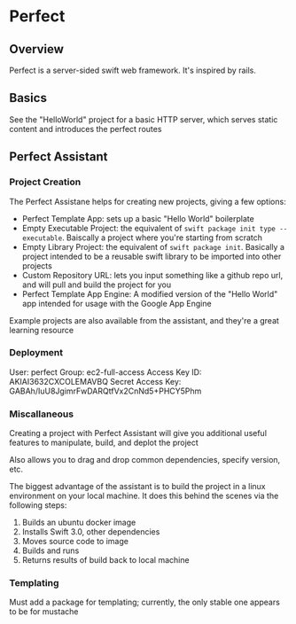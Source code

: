 # Perfect

## Overview

Perfect is a server-sided swift web framework. It's inspired by rails.

## Basics

See the "HelloWorld" project for a basic HTTP server, which serves static content and introduces the perfect routes

## Perfect Assistant

### Project Creation

The Perfect Assistane helps for creating new projects, giving a few options:

- Perfect Template App: sets up a basic "Hello World" boilerplate
- Empty Executable Project: the equivalent of `swift package init type --executable`. Baiscally a project where you're starting from scratch
- Empty Library Project: the equivalent of `swift package init`. Basically a project intended to be a reusable swift library to be imported into other projects
- Custom Repository URL: lets you input something like a github repo url, and will pull and build the project for you
- Perfect Template App Engine: A modified version of the "Hello World" app intended for usage with the Google App Engine

Example projects are also available from the assistant, and they're a great learning resource

### Deployment

User: perfect
Group: ec2-full-access
Access Key ID: AKIAI3632CXCOLEMAVBQ
Secret Access Key: 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

### Miscallaneous

Creating a project with Perfect Assistant will give you additional useful features to manipulate, build, and deplot the project

Also allows you to drag and drop common dependencies, specify version, etc.

The biggest advantage of the assistant is to build the project in a linux environment on your local machine. It does this behind the scenes via the following steps:

1. Builds an ubuntu docker image
2. Installs Swift 3.0, other dependencies
3. Moves source code to image
4. Builds and runs
5. Returns results of build back to local machine

### Templating

Must add a package for templating; currently, the only stable one appears to be for mustache
